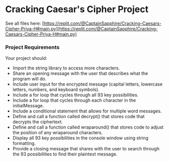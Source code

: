 # Cracking Caesar's Cipher Project
See all files here: [https://replit.com/@CaptainSapphire/Cracking-Caesars-Cipher-Priya-H#main.py](https://replit.com/@CaptainSapphire/Cracking-Caesars-Cipher-Priya-H#main.py)
### Project Requirements
Your project should:
- Import the string library to access more characters.
- Share an opening message with the user that describes what the program will do.
- Include user input for the encrypted message (capital letters, lowercase letters, numbers, and keyboard symbols).
- Include a for loop that cycles through all 93 key possibilities.
- Include a for loop that cycles through each character in the initialMessage.
- Include a conditional statement that allows for multiple word messages.
- Define and call a function called decrypt() that stores code that decrypts the ciphertext.
- Define and call a function called wraparound() that stores code to adjust the position of any wraparound characters.
- Display all 93 key possibilities in the console window using string formatting.
- Provide a closing message that shares with the user to search through the 93 possibilities to find their plaintext message.
